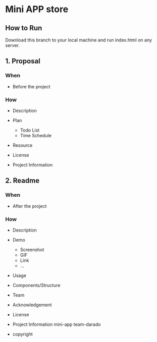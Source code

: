 # Mini APP store

## How to Run

Download this branch to your local machine and run index.html on any server.

## 1\. Proposal

### When

- Before the project

### How

- Description
- Plan

  - Todo List
  - Time Schedule

- Resource

- License
- Project Information



## 2\. Readme

### When

- After the project

### How

- Description
- Demo

  - Screenshot
  - GIF
  - Link
  - ...

- Usage

- Components/Structure
- Team
- Acknowledgement
- License
- Project Information
	mini-app
	team-darado

- copyright

